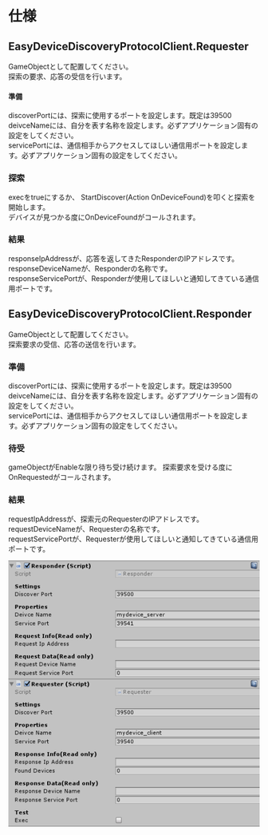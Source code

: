 # 仕様

## EasyDeviceDiscoveryProtocolClient.Requester
GameObjectとして配置してください。  
探索の要求、応答の受信を行います。

#### 準備
discoverPortには、探索に使用するポートを設定します。既定は39500  
deivceNameには、自分を表す名称を設定します。必ずアプリケーション固有の設定をしてください。  
servicePortには、通信相手からアクセスしてほしい通信用ポートを設定します。必ずアプリケーション固有の設定をしてください。  
### 探索
execをtrueにするか、 StartDiscover(Action OnDeviceFound)を叩くと探索を開始します。  
デバイスが見つかる度にOnDeviceFoundがコールされます。  

### 結果
responseIpAddressが、応答を返してきたResponderのIPアドレスです。  
responseDeviceNameが、Responderの名称です。  
responseServicePortが、Responderが使用してほしいと通知してきている通信用ポートです。  


## EasyDeviceDiscoveryProtocolClient.Responder
GameObjectとして配置してください。  
探索要求の受信、応答の送信を行います。  
  
### 準備
discoverPortには、探索に使用するポートを設定します。既定は39500  
deivceNameには、自分を表す名称を設定します。必ずアプリケーション固有の設定をしてください。  
servicePortには、通信相手からアクセスしてほしい通信用ポートを設定します。必ずアプリケーション固有の設定をしてください。

### 待受
gameObjectがEnableな限り待ち受け続けます。
探索要求を受ける度にOnRequestedがコールされます。


### 結果
requestIpAddressが、探索元のRequesterのIPアドレスです。  
requestDeviceNameが、Requesterの名称です。  
requestServicePortが、Requesterが使用してほしいと通知してきている通信用ポートです。  


<img src="insp.png"></img>
